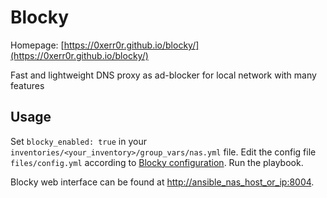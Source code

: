 # Blocky

Homepage: [https://0xerr0r.github.io/blocky/](https://0xerr0r.github.io/blocky/)

Fast and lightweight DNS proxy as ad-blocker for local network with many features

## Usage

Set `blocky_enabled: true` in your `inventories/<your_inventory>/group_vars/nas.yml` file. Edit the config file `files/config.yml` according to [Blocky configuration](https://0xerr0r.github.io/blocky/v0.22/configuration/). Run the playbook.

Blocky web interface can be found at [http://ansible_nas_host_or_ip:8004](http://ansible_nas_host_or_ip:8004).
